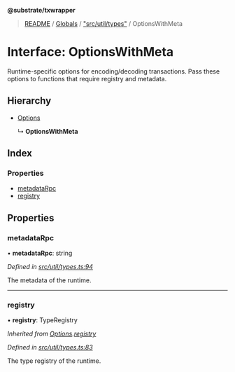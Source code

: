 **@substrate/txwrapper**

> [README](../README.md) / [Globals](../globals.md) / ["src/util/types"](../modules/_src_util_types_.md) / OptionsWithMeta

# Interface: OptionsWithMeta

Runtime-specific options for encoding/decoding transactions. Pass these
options to functions that require registry and metadata.

## Hierarchy

* [Options](_src_util_types_.options.md)

  ↳ **OptionsWithMeta**

## Index

### Properties

* [metadataRpc](_src_util_types_.optionswithmeta.md#metadatarpc)
* [registry](_src_util_types_.optionswithmeta.md#registry)

## Properties

### metadataRpc

•  **metadataRpc**: string

*Defined in [src/util/types.ts:94](https://github.com/paritytech/txwrapper/blob/5c4d9c5/src/util/types.ts#L94)*

The metadata of the runtime.

___

### registry

•  **registry**: TypeRegistry

*Inherited from [Options](_src_util_types_.options.md).[registry](_src_util_types_.options.md#registry)*

*Defined in [src/util/types.ts:83](https://github.com/paritytech/txwrapper/blob/5c4d9c5/src/util/types.ts#L83)*

The type registry of the runtime.
